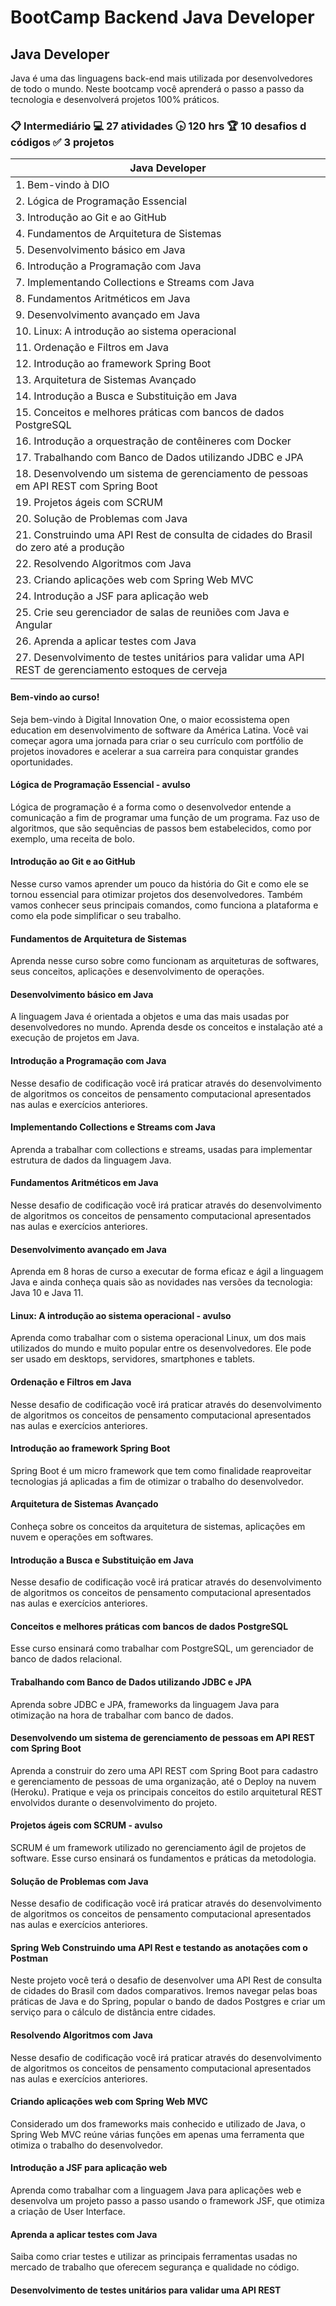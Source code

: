 # BootCamp Backend Java Developer

## Java Developer

Java é uma das linguagens back-end mais utilizada por desenvolvedores de todo o mundo. Neste bootcamp você aprenderá o passo a passo da tecnologia e desenvolverá projetos 100% práticos.

### :clipboard: Intermediário   :computer: 27 atividades  :clock430: 120 hrs :trophy: 10 desafios d códigos :white_check_mark: 3 projetos

| Java Developer |
|-------------------------------------|
| 1. Bem-vindo à DIO |
| 2. Lógica de Programação Essencial |
| 3. Introdução ao Git e ao GitHub |
| 4. Fundamentos de Arquitetura de Sistemas |
| 5. Desenvolvimento básico em Java |
| 6. Introdução a Programação com Java |
| 7. Implementando Collections e Streams com Java |
| 8. Fundamentos Aritméticos em Java |
| 9. Desenvolvimento avançado em Java |
| 10. Linux: A introdução ao sistema operacional |
| 11. Ordenação e Filtros em Java |
| 12. Introdução ao framework Spring Boot |
| 13. Arquitetura de Sistemas Avançado |
| 14. Introdução a Busca e Substituição em Java |
| 15. Conceitos e melhores práticas com bancos de dados PostgreSQL |
| 16. Introdução a orquestração de contêineres com Docker |
| 17. Trabalhando com Banco de Dados utilizando JDBC e JPA |
| 18. Desenvolvendo um sistema de gerenciamento de pessoas em API REST com Spring Boot |
| 19. Projetos ágeis com SCRUM |
| 20. Solução de Problemas com Java |
| 21. Construindo uma API Rest de consulta de cidades do Brasil do zero até a produção |
| 22. Resolvendo Algoritmos com Java |
| 23. Criando aplicações web com Spring Web MVC |
| 24. Introdução a JSF para aplicação web |
| 25. Crie seu gerenciador de salas de reuniões com Java e Angular |
| 26. Aprenda a aplicar testes com Java |
| 27. Desenvolvimento de testes unitários para validar uma API REST de gerenciamento estoques de cerveja |

#### Bem-vindo ao curso!

Seja bem-vindo à Digital Innovation One, o maior ecossistema open education em desenvolvimento de software da América Latina. Você vai começar agora uma jornada para criar o seu currículo com portfólio de projetos inovadores e acelerar a sua carreira para conquistar grandes oportunidades.

#### Lógica de Programação Essencial - avulso

Lógica de programação é a forma como o desenvolvedor entende a comunicação a fim de programar uma função de um programa. Faz uso de algoritmos, que são sequências de passos bem estabelecidos, como por exemplo, uma receita de bolo.

#### Introdução ao Git e ao GitHub

Nesse curso vamos aprender um pouco da história do Git e como ele se tornou essencial para otimizar projetos dos desenvolvedores. Também vamos conhecer seus principais comandos, como funciona a plataforma e como ela pode simplificar o seu trabalho.

#### Fundamentos de Arquitetura de Sistemas

Aprenda nesse curso sobre como funcionam as arquiteturas de softwares, seus conceitos, aplicações e desenvolvimento de operações.

#### Desenvolvimento básico em Java

A linguagem Java é orientada a objetos e uma das mais usadas por desenvolvedores no mundo. Aprenda desde os conceitos e instalação até a execução de projetos em Java.

#### Introdução a Programação com Java

Nesse desafio de codificação você irá praticar através do desenvolvimento de algoritmos os conceitos de pensamento computacional apresentados nas aulas e exercícios anteriores.

#### Implementando Collections e Streams com Java

Aprenda a trabalhar com collections e streams, usadas para implementar estrutura de dados da linguagem Java.

#### Fundamentos Aritméticos em Java

Nesse desafio de codificação você irá praticar através do desenvolvimento de algoritmos os conceitos de pensamento computacional apresentados nas aulas e exercícios anteriores.

#### Desenvolvimento avançado em Java

Aprenda em 8 horas de curso a executar de forma eficaz e ágil a linguagem Java e ainda conheça quais são as novidades nas versões da tecnologia: Java 10 e Java 11.

#### Linux: A introdução ao sistema operacional - avulso

Aprenda como trabalhar com o sistema operacional Linux, um dos mais utilizados do mundo e muito popular entre os desenvolvedores. Ele pode ser usado em desktops, servidores, smartphones e tablets.

#### Ordenação e Filtros em Java

Nesse desafio de codificação você irá praticar através do desenvolvimento de algoritmos os conceitos de pensamento computacional apresentados nas aulas e exercícios anteriores.

#### Introdução ao framework Spring Boot

Spring Boot é um micro framework que tem como finalidade reaproveitar tecnologias já aplicadas a fim de otimizar o trabalho do desenvolvedor.

#### Arquitetura de Sistemas Avançado

Conheça sobre os conceitos da arquitetura de sistemas, aplicações em nuvem e operações em softwares.

#### Introdução a Busca e Substituição em Java

Nesse desafio de codificação você irá praticar através do desenvolvimento de algoritmos os conceitos de pensamento computacional apresentados nas aulas e exercícios anteriores.

#### Conceitos e melhores práticas com bancos de dados PostgreSQL

Esse curso ensinará como trabalhar com PostgreSQL, um gerenciador de banco de dados relacional.

#### Trabalhando com Banco de Dados utilizando JDBC e JPA

Aprenda sobre JDBC e JPA, frameworks da linguagem Java para otimização na hora de trabalhar com banco de dados.

#### Desenvolvendo um sistema de gerenciamento de pessoas em API REST com Spring Boot

Aprenda a construir do zero uma API REST com Spring Boot para cadastro e gerenciamento de pessoas de uma organização, até o Deploy na nuvem (Heroku). Pratique e veja os principais conceitos do estilo arquitetural REST envolvidos durante o desenvolvimento do projeto.

#### Projetos ágeis com SCRUM - avulso

SCRUM é um framework utilizado no gerenciamento ágil de projetos de software. Esse curso ensinará os fundamentos e práticas da metodologia.

#### Solução de Problemas com Java

Nesse desafio de codificação você irá praticar através do desenvolvimento de algoritmos os conceitos de pensamento computacional apresentados nas aulas e exercícios anteriores.

#### Spring Web Construindo uma API Rest  e testando as anotações com o Postman

Neste projeto você terá o desafio de desenvolver uma API Rest de consulta de cidades do Brasil com dados comparativos. Iremos navegar pelas boas práticas de Java e do Spring, popular o bando de dados Postgres e criar um serviço para o cálculo de distância entre cidades.

#### Resolvendo Algoritmos com Java

Nesse desafio de codificação você irá praticar através do desenvolvimento de algoritmos os conceitos de pensamento computacional apresentados nas aulas e exercícios anteriores.

#### Criando aplicações web com Spring Web MVC

Considerado um dos frameworks mais conhecido e utilizado de Java, o Spring Web MVC reúne várias funções em apenas uma ferramenta que otimiza o trabalho do desenvolvedor.

#### Introdução a JSF para aplicação web

Aprenda como trabalhar com a linguagem Java para aplicações web e desenvolva um projeto passo a passo usando o framework JSF, que otimiza a criação de User Interface.

#### Aprenda a aplicar testes com Java

Saiba como criar testes e utilizar as principais ferramentas usadas no mercado de trabalho que oferecem segurança e qualidade no código.

#### Desenvolvimento de testes unitários para validar uma API REST

